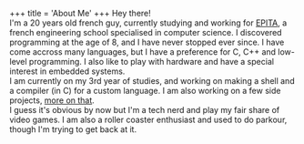 +++
title = 'About Me'
+++
Hey there!  
I'm a 20 years old french guy, currently studying and working for [EPITA](https://www.epita.fr/en/), a french engineering school specialised in computer science. I discovered programming at the age of 8, and I have never stopped ever since. I have come accross many languages, but I have a preference for C, C++ and low-level programming. I also like to play with hardware and have a special interest in embedded systems.  
I am currently on my 3rd year of studies, and working on making a shell and a compiler (in C) for a custom language. I am also working on a few side projects, [more on that](/projects).   
I guess it's obvious by now but I'm a tech nerd and play my fair share of video games. I am also a roller coaster enthusiast and used to do parkour, though I'm trying to get back at it.